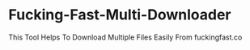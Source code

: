 # Fucking-Fast-Multi-Downloader
This Tool Helps To Download Multiple Files Easily From fuckingfast.co
